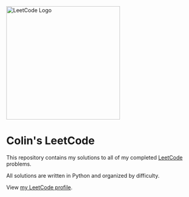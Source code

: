 <img src="https://upload.vectorlogo.zone/logos/leetcode/images/1f27e737-4847-49da-80b2-eb08dbd3467f.svg" alt="LeetCode Logo" width="300"/>

# Colin's LeetCode

This repository contains my solutions to all of my completed [LeetCode](https://leetcode.com) problems.

All solutions are written in Python and organized by difficulty.

View [my LeetCode profile](https://leetcode.com/u/colinleonghongseng/).